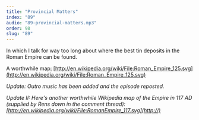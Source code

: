 ```yaml
---
title: "Provincial Matters"
index: "89"
audio: "89-provincial-matters.mp3"
order: 98
slug: "89"
---
```


In which I talk for way too long about where the best tin deposits in the Roman Empire can be found.

A worthwhile map[:](http://en.wikipedia.org/wiki/File:Roman_Empire_125.svg)[](http://en.wikipedia.org/wiki/File:Roman_Empire_125.svg) [http://en.wikipedia.org/wiki/File:Roman_Empire_125.svg](http://en.wikipedia.org/wiki/File:Roman_Empire_125.svg)  

 

_Update: Outro music has been added and the episode reposted._ 

_Update II: Here's another worthwhile Wikipedia map of the Empire in 117 AD (supplied by Rens down in the comment thread): [http://en.wikipedia.org/wiki/File:RomanEmpire_117.svg](http://)_
